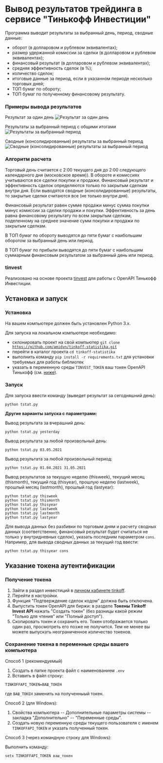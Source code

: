 # Вывод результатов трейдинга в сервисе "Тинькофф Инвестиции"

Программа выводит результаты за выбранный день, период, сводные данные:
* оборот (в долларовом и рублевом эквивалентах);
* размер удержанной комиссии за сделки (в долларовом и рублевом эквивалентах);
* финансовый результат (в долларовом и рублевом эквивалентах);
* средняя эффективность сделок (в %);
* количество сделок;
* итоговые данные за период, если в указанном периоде несколько торговых дней;
* ТОП бумаг по обороту;
* ТОП бумаг по полученному финансовому результату.

### Примеры вывода результатов
Результат за один день
![Результат за один день](https://user-images.githubusercontent.com/30386440/120017013-00b64900-bfee-11eb-9bbd-c2352d70a103.png)

Результаты за выбранный период с общими итогами
![Результаты за выбранный период](https://user-images.githubusercontent.com/30386440/120017058-10359200-bfee-11eb-9ce9-76c3a1f10513.png)

Сводные (консолидированные) результаты за выбранный период
![Сводные (консолидированные) результаты за выбранный период](https://user-images.githubusercontent.com/30386440/120017073-14fa4600-bfee-11eb-92d9-c67a31408968.png)

### Алгоритм расчета
Торговый день считается с 2:00 текущего дня до 2:00 следующего календарного дня (московское время)). 
В обороте и комиссиях учитываются все сделки покупки и продажи. 
Финансовый результат и эффективность сделок определяются только по закрытым сделкам внутри дня. 
Если выводятся сводные (консолидированные) результаты, то закрытые сделки считаются все (не только внутри дня). 

Финансовый результат равен сумме продажи минус сумма покупки минус комиссии за сделки продажи и покупки. 
Эффективность за день равна финансовому результату по всем закрытым сделкам, поделенному на среднее значение сумм покупки и продажи по закрытым сделкам. 

В ТОП бумаг по обороту выводятся до пяти бумаг с наибольшим оборотом за выбранный день или период. 

В ТОП бумаг по прибыли выводятся до пяти бумаг с наибольшим суммарным финансовым результатом за выбранный день или период.

### tinvest
Реализовано на основе проекта [tinvest](https://github.com/daxartio/tinvest) для работы с OpenAPI Тинькофф Инвестиции.


## Установка и запуск
### Установка
На вашем компьютере должен быть установлен Python 3.x.

Для запуска на локальном компьютере необходимо:
* склонировать проект на свой компьютер <code>git clone https://github.com/amidvn/tinkoff-statistika.git</code>
* перейти в каталог проекта <code>cd tinkoff-statistika</code>
* выполнить команду <code>pip install -r requirements.txt</code> для установки требуемых для работы библиотек
* указать в переменную среды <code>TINVEST_TOKEN</code> ваш токен OpenAPI Тинькофф (см. [ниже](https://github.com/amidvn/tinkoff-statistika#%D1%83%D0%BA%D0%B0%D0%B7%D0%B0%D0%BD%D0%B8%D0%B5-%D1%82%D0%BE%D0%BA%D0%B5%D0%BD%D0%B0-%D0%B0%D1%83%D1%82%D0%B5%D0%BD%D1%82%D0%B8%D1%84%D0%B8%D0%BA%D0%B0%D1%86%D0%B8%D0%B8)). 

### Запуск
Для запуска ввести команду (выведет результат за сегодняшний день):
```
python tstat.py
```
__Другие варианты запуска с параметрами:__

Вывод результата за вчерашний день:
```
python tstat.py yesterday
```
Вывод результата за любой произвольный день:
```
python tstat.py 03.05.2021
```
Вывод результата за любой произвольный период:
```
python tstat.py 01.04.2021 31.05.2021
```
Вывод результатов за текущую неделю (thisweek), текущий месяц (thismonth), текущий год (thisyear), прошлую неделю (lastweek), прошлый месяц (lastmonth), прошлый год (lastyear):
```
python tstat.py thisweek
python tstat.py thismonth
python tstat.py thisyear
python tstat.py lastweek
python tstat.py lastmonth
python tstat.py lastyear
```
Для вывода данных без разбивки по торговым дням и расчету сводных данных (соответственно, финансовый результат будет считаться не только у внутридневных сделок), 
указать последним параметром <code>cons</code>. Например, для вывода сводных данных за текущий год ввести:
```
python tstat.py thisyear cons
```


## Указание токена аутентификации
### Получение токена
1. Зайти в раздел инвестиций в [личном кабинете tinkoff](https://www.tinkoff.ru/invest/).
2. Перейти в настройки.
3. Функция "Подтверждение сделок кодом" должна быть отключена.
4. Выпустить токен OpenAPI для биржи: в разделе **Токены Tinkoff Invest API** нажать "Создать токен" (без разницы какой режим "Только для чтения" или "Полный доступ").
5. Скопировать токен и сохранить его. Токен отображается только один раз, просмотреть его позже не получится. Тем не менее вы можете выпускать неограниченное количество токенов.

### Сохранение токена в переменные среды вашего компьютера
Способ 1 (рекомендуемый)
1. Создать в папке проекта файл с наименованием <code>.env</code>
2. Вставить в файл строку:
```
TINKOFFAPI_TOKEN=ВАШ_ТОКЕН
```
где <code>ВАШ_ТОКЕН</code> заменить на полученныый токен.

Способ 2 (для Windows):
1. Свойства компьютера -- Дополнительные параметры системы -- закладка "Дополнительно" -- "Переменные среды".
2. Создать новую переменную среды текущего пользователя с именем <code>TINKOFFAPI_TOKEN</code> и указать полученный токен.

Способ 3 (через командную строку для Windows):

Выполнить команду:
```
setx TINKOFFAPI_TOKEN ваш_токен
```

